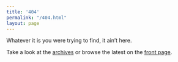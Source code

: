 ```yaml
---
title: '404'
permalink: "/404.html"
layout: page
---
```


Whatever it is you were trying to find, it ain’t here.

Take a look at the [archives](/archive) or browse the latest on the [front page](/).
